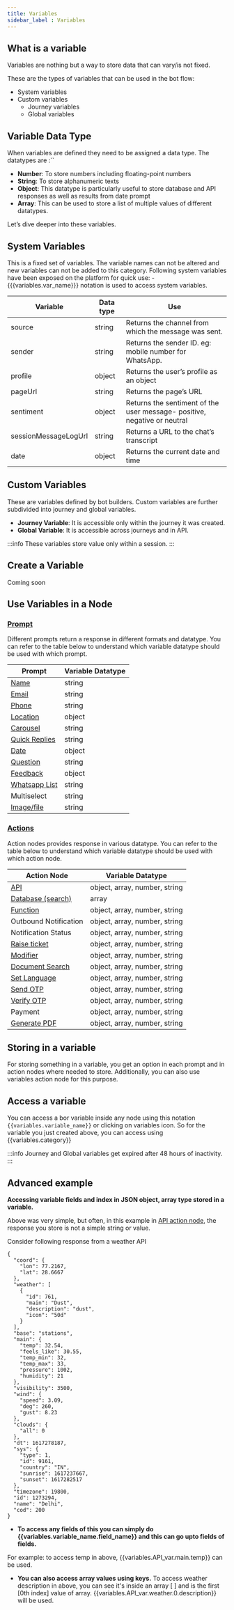 ```yaml
---
title: Variables
sidebar_label : Variables
---
```


## What is a variable
Variables are nothing but a way to store data that can vary/is not fixed.

These are the types of variables that can be used in the bot flow:
- System variables
- Custom variables
    - Journey variables
    - Global variables


## Variable Data Type

When variables are defined they need to be assigned a data type. The datatypes are :``
- **Number**: To store numbers including floating-point numbers
- **String**: To store alphanumeric texts
- **Object**: This datatype is particularly useful to store database and API responses as well as results from date prompt
- **Array**: This can be used to store a list of multiple values of different datatypes.

Let’s dive deeper into these variables.

## System Variables
This is a fixed set of variables. The variable names can not be altered and new variables can not be added to this category.
Following system variables have been exposed on the platform for quick use: -
{{{variables.var_name}}} notation is used to access system variables.



| Variable             | Data type | Use                                                                      |
|----------------------|-----------|--------------------------------------------------------------------------|
| source               | string    | Returns the channel from which the message was sent.                     |
| sender               | string    | Returns the sender ID. eg: mobile number for WhatsApp.                   |
| profile              | object    | Returns the user’s profile as an object                                  |
| pageUrl              | string    | Returns the page’s URL                                                   |
| sentiment            | object    | Returns the sentiment of the user message- positive, negative or neutral |
| sessionMessageLogUrl | string    | Returns a URL to the chat’s transcript                                   |
| date                 | object    | Returns the current date and time                                        |

## Custom Variables

These are variables defined by bot builders. Custom variables are further subdivided into journey and global variables.
- **Journey Variable**: It is accessible only within the journey it was created.
- **Global Variable**: It is accessible across journeys and in API.

:::info
These variables store value only within a session.
:::

## Create a Variable

Coming soon

## Use Variables in a Node

### [Prompt](../studio/steps/prompts-and-messages)

Different prompts return a response in different formats and datatype. You can refer to the table below to understand which variable datatype should be used with which prompt.

| Prompt                                                                     | Variable Datatype |
|----------------------------------------------------------------------------|-------------------|
| [Name](../studio/steps/prompts-and-messages#use-case-specific)             | string            |
| [Email](../studio/steps/prompts-and-messages#use-case-specific)            | string            |
| [Phone](../studio/steps/prompts-and-messages#use-case-specific)            | string            |
| [Location](../studio/steps/prompts-and-messages#location-prompt)           | object            |
| [Carousel](../studio/steps/prompts-and-messages#carousel)                  | string            |
| [Quick Replies](..studio/steps/prompts-and-messages#quick-replies)         | string            |
| [Date](..studio/steps/prompts-and-messages#date-prompt)                    | object            |
| [Question](..studio/steps/prompts-and-messages#general---question)         | string            |
| [Feedback](..studio/steps/prompts-and-messages#feedback-prompt)            | object            |
| [Whatsapp List](../studio/steps/prompts-and-messages#whatsapp-list-prompt) | string            |
| Multiselect                                                                | string            |
| [Image/file](studio/steps/prompts-and-messages#files-images-videos)        | string            |

### [Actions](../studio/steps/action-nodes-and-logic)
Action nodes provides response in various datatype. You can refer to the table below to understand which variable datatype should be used with which action node.

| Action Node                                                                 | Variable Datatype             |
|-----------------------------------------------------------------------------|-------------------------------|
| [API](../studio/steps/action-nodes-and-logic#api)                           | object, array, number, string |
| [Database (search)](../studio/steps/action-nodes-and-logic#search)          | array                         |
| [Function](..studio/steps/action-nodes-and-logic#functions)                 | object, array, number, string |
| Outbound Notification                                                       | object, array, number, string |
| Notification Status                                                         | object, array, number, string |
| [Raise ticket](../studio/steps/action-nodes-and-logic#raise-ticket)         | object, array, number, string |
| [Modifier](../studio/steps/action-nodes-and-logic#modifier)                 | object, array, number, string |
| [Document Search](../studio/steps/action-nodes-and-logic#document-search)   | object, array, number, string |
| [Set Language](../studio/steps/action-nodes-and-logic#set-language)         | object, array, number, string |
| [Send OTP](..studio/steps/action-nodes-and-logic#send-otp-and-verify-otp)   | object, array, number, string |
| [Verify OTP](..studio/steps/action-nodes-and-logic#send-otp-and-verify-otp) | object, array, number, string |
| Payment                                                                     | object, array, number, string |
| [Generate PDF](../studio/steps/action-nodes-and-logic#generate-pdf)         | object, array, number, string |


## Storing in a variable
For storing something in a variable, you get an option in each prompt and in action nodes where needed to store. 
Additionally, you can also use variables action node for this purpose.

## Access a variable

You can access a bor variable inside any node using this notation `{{variables.variable_name}}` or clicking on variables icon. 
So for the variable you just created above, you can access using {{variables.category}}

:::info
Journey and Global variables get expired after 48 hours of inactivity.
:::

## Advanced example
**Accessing variable fields and index in JSON object, array type stored in a variable.**

Above was very simple, but often, in this example in [API action node](../studio/steps/action-nodes-and-logic#api), the response you store is not a simple string or value.

Consider following response from a weather API

```
{
  "coord": {
    "lon": 77.2167,
    "lat": 28.6667
  },
  "weather": [
    {
      "id": 761,
      "main": "Dust",
      "description": "dust",
      "icon": "50d"
    }
  ],
  "base": "stations",
  "main": {
    "temp": 32.54,
    "feels_like": 30.55,
    "temp_min": 32,
    "temp_max": 33,
    "pressure": 1002,
    "humidity": 21
  },
  "visibility": 3500,
  "wind": {
    "speed": 3.09,
    "deg": 260,
    "gust": 8.23
  },
  "clouds": {
    "all": 0
  },
  "dt": 1617278187,
  "sys": {
    "type": 1,
    "id": 9161,
    "country": "IN",
    "sunrise": 1617237667,
    "sunset": 1617282517
  },
  "timezone": 19800,
  "id": 1273294,
  "name": "Delhi",
  "cod": 200
}
```

* **To access any fields of this you can simply do {{variables.variable_name.field_name}} and this can go upto fields of fields.**

For example: to access temp in above, {{variables.API_var.main.temp}} can be used. 

* **You can also access array values using keys.** 
To access weather description in above, you can see it's inside an array [ ] and is the first [0th index] value of array. 
{{variables.API_var.weather.0.description}} will be used.